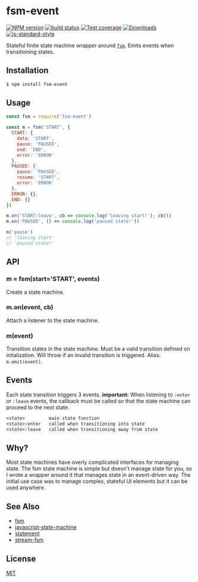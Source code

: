 # fsm-event
[![NPM version][npm-image]][npm-url]
[![build status][travis-image]][travis-url]
[![Test coverage][coveralls-image]][coveralls-url]
[![Downloads][downloads-image]][downloads-url]
[![js-standard-style][standard-image]][standard-url]

Stateful finite state machine wrapper around
[`fsm`](https://github.com/dominictarr/fsm). Emits events when transitioning
states.

## Installation
```bash
$ npm install fsm-event
```

## Usage
```js
const fsm = require('fsm-event')

const m = fsm('START', {
  START: {
    data: 'START',
    pause: 'PAUSED',
    end: 'END',
    error: 'ERROR'
  },
  PAUSED: {
    pause: 'PAUSED',
    resume: 'START',
    error: 'ERROR'
  },
  ERROR: {},
  END: {}
})

m.on('START:leave', cb => console.log('leaving start!'); cb())
m.on('PAUSED', () => console.log('paused state!'))

m('pause')
// 'leaving start'
// 'paused state!'
```

## API
### m = fsm(start='START', events)
Create a state machine.

### m.on(event, cb)
Attach a listener to the state machine.

### m(event)
Transition states in the state machine. Must be a valid transition defined on
initalization. Will throw if an invalid transition is triggered. Alias:
`m.emit(event)`.

## Events
Each state transition triggers 3 events. __important:__ When listening to
`:enter` or `:leave` events, the callback must be called so that the state
machine can proceed to the next state.
```txt
<state>         main state function 
<state>:enter   called when transitioning into state
<state>:leave   called when transitioning away from state
```

## Why?
Most state machines have overly complicated interfaces for managing state. The
fsm state machine is simple but doesn't manage state for you, so I wrote a
wrapper around it that manages state in an event-driven way. The initial use
case was to manage complex, stateful UI elements but it can be used anywhere.

## See Also
- [fsm](https://github.com/dominictarr/fsm)
- [javascript-state-machine](https://github.com/jakesgordon/javascript-state-machine)
- [statement](https://github.com/timoxley/statement)
- [stream-fsm](https://www.npmjs.com/package/stream-fsm)

## License
[MIT](https://tldrlegal.com/license/mit-license)

[npm-image]: https://img.shields.io/npm/v/fsm-event.svg?style=flat-square
[npm-url]: https://npmjs.org/package/fsm-event
[travis-image]: https://img.shields.io/travis/yoshuawuyts/fsm-event.svg?style=flat-square
[travis-url]: https://travis-ci.org/yoshuawuyts/fsm-event
[coveralls-image]: https://img.shields.io/coveralls/yoshuawuyts/fsm-event.svg?style=flat-square
[coveralls-url]: https://coveralls.io/r/yoshuawuyts/fsm-event?branch=master
[downloads-image]: http://img.shields.io/npm/dm/fsm-event.svg?style=flat-square
[downloads-url]: https://npmjs.org/package/fsm-event
[standard-image]: https://img.shields.io/badge/code%20style-standard-brightgreen.svg?style=flat-square
[standard-url]: https://github.com/feross/standard
